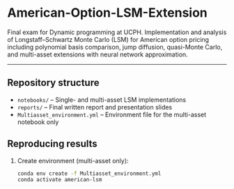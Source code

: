 # American-Option-LSM-Extension
Final exam for Dynamic programming at UCPH. Implementation and analysis of Longstaff–Schwartz Monte Carlo (LSM) for American option pricing including polynomial basis comparison, jump diffusion, quasi-Monte Carlo, and multi-asset extensions with neural network approximation.


---

## Repository structure
- `notebooks/` – Single- and multi-asset LSM implementations  
- `reports/` – Final written report and presentation slides  
- `Multiasset_environment.yml` – Environment file for the multi-asset notebook only  

## Reproducing results
1. Create environment (multi-asset only):
   ```bash
   conda env create -f Multiasset_environment.yml
   conda activate american-lsm

